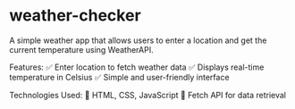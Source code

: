 # weather-checker
A simple weather app that allows users to enter a location and get the current temperature using WeatherAPI.

Features:
✅ Enter location to fetch weather data
✅ Displays real-time temperature in Celsius
✅ Simple and user-friendly interface

Technologies Used:
🔹 HTML, CSS, JavaScript
🔹 Fetch API for data retrieval
